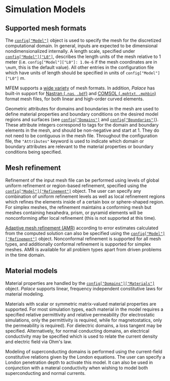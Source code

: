 <!--- Copyright Amazon.com, Inc. or its affiliates. All Rights Reserved. --->
<!--- SPDX-License-Identifier: Apache-2.0 --->

# Simulation Models

## Supported mesh formats

The [`config["Model"]`](../config/model.md#config%5B%22Model%22%5D) object is used to
specify the mesh for the discretized computational domain. In general, inputs are expected
to be dimensional nondimensionalized internally. A length scale, specified under
[`config["Model"]["L0"]`](../config/model.md#config%5B%22Model%22%5D), describes the length
units of the mesh relative to 1 meter (i.e. `config["Model"]["L0"]: 1.0e-6` if the mesh
coordinates are in ``\mu``m, this is the default value). All other entries in the
configuration file which have units of length should be specified in units of
`config["Model"]["L0"]` m.

MFEM supports a [wide variety](https://mfem.org/mesh-formats/) of mesh formats. In
addition, *Palace* has built-in support for
[Nastran (`.nas`, `.bdf`)](https://docs.plm.automation.siemens.com/tdoc/scnastran/2020_1/help/#uid:index_element)
and
[COMSOL (`.mphtxt`, `.mphbin`)](https://doc.comsol.com/6.0/doc/com.comsol.help.comsol/COMSOL_ProgrammingReferenceManual.pdf)
format mesh files, for both linear and high-order curved elements.

Geometric attributes for domains and boundaries in the mesh are used to define material
properties and boundary conditions on the desired model regions and surfaces (see
[`config["Domains"]`](../config/domains.md) and
[`config["Boundaries"]`](../config/boundaries.md)). These attribute integers correspond to
tags for the domain and boundary elements in the mesh, and should be non-negative and start
at 1. They do not need to be contiguous in the mesh file. Throughout the configuration
file, the `"Attributes"` keyword is used to indicate which domain or boundary attributes
are relevant to the material properties or boundary conditions being specified.

## Mesh refinement

Refinement of the input mesh file can be performed using levels of global uniform refinement
or region-based refinement, specified using the
[`config["Model"]["Refinement"]`](../config/model.md#model%5B%22Refinement%22%5D) object.
The user can specify any combination of uniform refinement levels as well as local
refinement regions which refines the elements inside of a certain box or sphere-shaped
region. For simplex meshes, the refinement maintains a conforming mesh but meshes
containing hexahedra, prism, or pyramid elements will be nonconforming after local
refinement (this is not supported at this time).

[Adaptive mesh refinement (AMR)](https://en.wikipedia.org/wiki/Adaptive_mesh_refinement)
according to error estimates calculated from the computed solution can also be specified
using the [`config["Model"]["Refinement"]`](../config/model.md#model%5B%22Refinement%22%5D)
object. Nonconformal refinement is supported for all mesh types, and additionally conformal
refinement is supported for simplex meshes. AMR is available for all problem types apart
from driven problems in the time domain.

## Material models

Material properties are handled by the
[`config["Domains"]["Materials"]`](../config/domains.md#domains%5B%22Materials%22%5D)
object. *Palace* supports linear, frequency independent constitutive laws for material
modeling.

Materials with scalar or symmetric matrix-valued material properties are supported. For most
simulation types, each material in the model requires a specified relative permittivity and
relative permeability (for electrostatic simulations, only the permittivity is required,
while for magnetostatics, only the permeability is required). For dielectric domains, a
loss tangent may be specified. Alternatively, for normal conducting domains, an electrical
conductivity may be specified which is used to relate the current density and electric
field via Ohm's law.

Modeling of superconducting domains is performed using the current-field constitutive
relations given by the London equations. The user can specify a London penetration depth to
activate this model. It can also be used in conjunction with a materal conductivity when
wishing to model both superconducting and normal currents.
